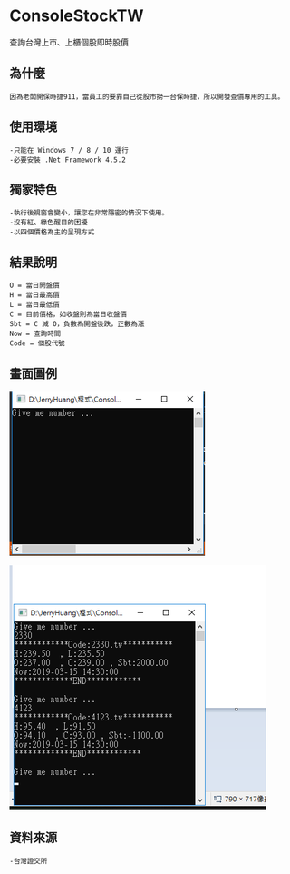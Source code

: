 # ConsoleStockTW
查詢台灣上市、上櫃個股即時股價


## 為什麼
```
因為老闆開保時捷911，當員工的要靠自己從股市撈一台保時捷，所以開發查價專用的工具。
```

## 使用環境
```
-只能在 Windows 7 / 8 / 10 運行
-必要安裝 .Net Framework 4.5.2
```
## 獨家特色
```
-執行後視窗會變小，讓您在非常隱密的情況下使用。
-沒有紅、綠色醒目的困擾
-以四個價格為主的呈現方式
```
## 結果說明
```
O = 當日開盤價
H = 當日最高價
L = 當日最低價
C = 目前價格，如收盤則為當日收盤價
Sbt = C 減 O，負數為開盤後跌，正數為漲
Now = 查詢時間
Code = 個股代號
```

## 畫面圖例
![執行後](https://github.com/ucandoit1010/ConsoleStockTW/blob/master/1start.png)

![執行後](https://github.com/ucandoit1010/ConsoleStockTW/blob/master/2query.png)

## 資料來源
```
-台灣證交所
```
